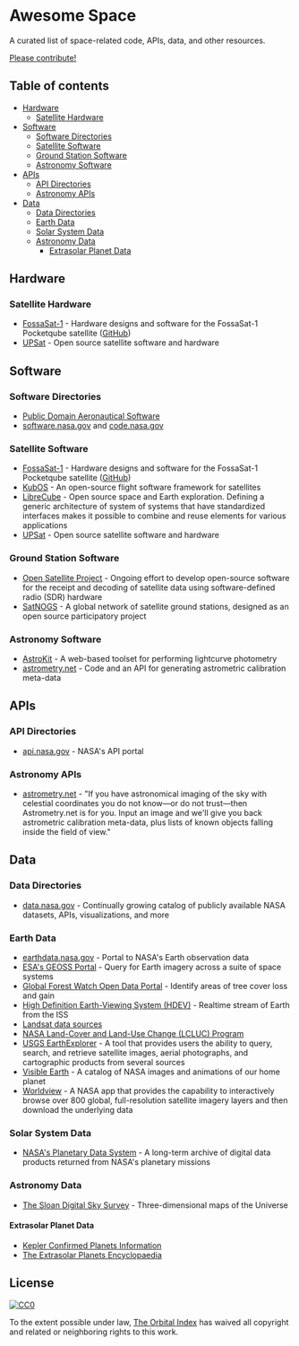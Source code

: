 # Awesome Space

A curated list of space-related code, APIs, data, and other resources.

[Please contribute!](contributing.md)

## Table of contents

* [Hardware](#hardware)
  * [Satellite Hardware](#hardware)
* [Software](#software)
  * [Software Directories](#software-directories)
  * [Satellite Software](#satellite-software)
  * [Ground Station Software](#ground-station-software)
  * [Astronomy Software](#astronomy-software)
* [APIs](#apis)
  * [API Directories](#api-directories)
  * [Astronomy APIs](#astronomy-apis)
* [Data](#data)
  * [Data Directories](#data-directories)
  * [Earth Data](#earth-data)
  * [Solar System Data](#solar-system-data)
  * [Astronomy Data](#astronomy-data)
    * [Extrasolar Planet Data](#extrasolar-planet-data)

## Hardware

### Satellite Hardware

* [FossaSat-1](https://fossa.systems/fossasat/) - Hardware designs and software for the FossaSat-1 Pocketqube satellite ([GitHub](https://github.com/Bambofy/FossaSat-1))
* [UPSat](https://upsat.gr/) - Open source satellite software and hardware

## Software

### Software Directories

* [Public Domain Aeronautical Software](http://www.pdas.com/aerosoft.html)
* [software.nasa.gov](https://software.nasa.gov/) and [code.nasa.gov](https://code.nasa.gov/)

### Satellite Software

* [FossaSat-1](https://fossa.systems/fossasat/) - Hardware designs and software for the FossaSat-1 Pocketqube satellite ([GitHub](https://github.com/Bambofy/FossaSat-1))
* [KubOS](https://www.kubos.com/kubos/) - An open-source flight software framework for satellites
* [LibreCube](https://librecube.org/) - Open source space and Earth exploration. Defining a generic architecture of system of systems that have standardized interfaces makes it possible to combine and reuse elements for various applications
* [UPSat](https://upsat.gr/) - Open source satellite software and hardware

### Ground Station Software

* [Open Satellite Project](https://limemicro.com/community/open-satellite-project/) - Ongoing effort to develop open-source software for the receipt and decoding of satellite data using software-defined radio (SDR) hardware
* [SatNOGS](https://satnogs.org/) - A global network of satellite ground stations, designed as an open source participatory project

### Astronomy Software

* [AstroKit](https://github.com/typpo/astrokit) - A web-based toolset for performing lightcurve photometry
* [astrometry.net](http://astrometry.net/use.html) - Code and an API for generating astrometric calibration meta-data

## APIs

### API Directories

* [api.nasa.gov](https://api.nasa.gov/) - NASA's API portal

### Astronomy APIs

* [astrometry.net](http://astrometry.net/) - "If you have astronomical imaging of the sky with celestial coordinates you do not know—or do not trust—then Astrometry.net is for you. Input an image and we'll give you back astrometric calibration meta-data, plus lists of known objects falling inside the field of view."

## Data

### Data Directories

* [data.nasa.gov](https://data.nasa.gov/) - Continually growing catalog of publicly available NASA datasets, APIs, visualizations, and more

### Earth Data

* [earthdata.nasa.gov](https://earthdata.nasa.gov/earth-observation-data) - Portal to NASA's Earth observation data
* [ESA's GEOSS Portal](http://www.geoportal.org/) - Query for Earth imagery across a suite of space systems
* [Global Forest Watch Open Data Portal](http://data.globalforestwatch.org/) - Identify areas of tree cover loss and gain
* [High Definition Earth-Viewing System (HDEV)](https://eol.jsc.nasa.gov/ESRS/HDEV/) - Realtime stream of Earth from the ISS
* [Landsat data sources](https://landsat.gsfc.nasa.gov/data/where-to-get-data/)
* [NASA Land-Cover and Land-Use Change (LCLUC) Program](http://lcluc.umd.edu/content/data-initiatives)
* [USGS EarthExplorer](https://earthexplorer.usgs.gov/) - A tool that provides users the ability to query, search, and retrieve satellite images, aerial photographs, and cartographic products from several sources
* [Visible Earth](https://visibleearth.nasa.gov/) - A catalog of NASA images and animations of our home planet
* [Worldview](https://worldview.earthdata.nasa.gov/) - A NASA app that provides the capability to interactively browse over 800 global, full-resolution satellite imagery layers and then download the underlying data

### Solar System Data

* [NASA's Planetary Data System](https://pds.jpl.nasa.gov/) - A long-term archive of digital data products returned from NASA's planetary missions

### Astronomy Data

* [The Sloan Digital Sky Survey](https://www.sdss.org/) - Three-dimensional maps of the Universe

#### Extrasolar Planet Data

* [Kepler Confirmed Planets Information](https://archive.stsci.edu/kepler/published_planets/search.php)
* [The Extrasolar Planets Encyclopaedia](http://exoplanet.eu/)

## License

[![CC0](http://mirrors.creativecommons.org/presskit/buttons/88x31/svg/cc-zero.svg)](https://creativecommons.org/publicdomain/zero/1.0/)

To the extent possible under law, [The Orbital Index](https://orbitalindex.com/) has waived all copyright and related or neighboring rights to this work.
